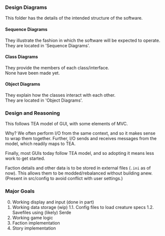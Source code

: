 ### Design Diagrams
This folder has the details of the intended 
structure of the software.

#### Sequence Diagrams
They illustrate the fashion in which the software
will be expected to operate.  
They are located in 'Sequence Diagrams'.

#### Class Diagrams
They provide the members of each class/interface.  
None have been made yet.

#### Object Diagrams
They explain how the classes interact with each other.  
They are located in 'Object Diagrams'.

### Design and Reasoning

This follows TEA model of GUI, with some elements of MVC.

Why? We often perform I/O from the same context, 
and so it makes sense to wrap them together.
Further, I/O sends and receives messages from the model, 
which readily maps to TEA.

Finally, most GUIs today follow TEA model, 
and so adopting it means less work to get started.

Faction details and other data is to be stored in external files
(`.ini` as of now). This allows them to be
modded/rebalanced without building anew.
(Present in src/config to avoid conflict with user settings.)

### Major Goals

0. Working display and input (done in part)
1. Working data storage (wip)
   1.1. Config files to load creature specs
   1.2. Savefiles using (likely) Serde
2. Working game logic
3. Faction implementation
4. Story implementation